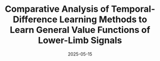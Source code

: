 ---
title: "Comparative Analysis of Temporal-Difference Learning Methods to Learn General Value Functions of Lower-Limb Signals"
collection: talks
type: "Talk"
permalink: /talks/2025-05-15-ICORR-talk
venue: "IEEE International Concortium on Rehabilitation Robotics (ICORR)"
date: 2025-05-15
location: "Chicago, IL, USA"
---